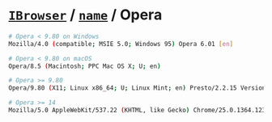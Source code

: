 # [`IBrowser`](/api/main/get-browser.md) / [`name`](../name.md) / Opera

```sh
# Opera < 9.80 on Windows
Mozilla/4.0 (compatible; MSIE 5.0; Windows 95) Opera 6.01 [en]

# Opera < 9.80 on macOS
Opera/8.5 (Macintosh; PPC Mac OS X; U; en)

# Opera >= 9.80
Opera/9.80 (X11; Linux x86_64; U; Linux Mint; en) Presto/2.2.15 Version/10.10

# Opera >= 14
Mozilla/5.0 AppleWebKit/537.22 (KHTML, like Gecko) Chrome/25.0.1364.123 Mobile Safari/537.22 OPR/14.0.1025.52315
```